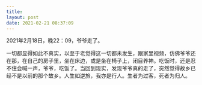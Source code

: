 ```yaml
---
title: 
layout: post
date: 2021-02-21 08:37:09
---
```


2021年2月18日，晚22：09，爷爷走了。

一切都显得如此不真实，以至于老觉得这一切都未发生，跟家里视频，仿佛爷爷还在那，在自己的房子里，坐在床边，或是坐在椅子上，闭目养神。吃饭时，还是忍不住会喊一声，爷爷，吃饭了。当回到现实，发现爷爷真的走了，突然觉得故乡已经不是以前的那个故乡。人生如逆旅，我亦是行人。生者为过客，死者为归人。